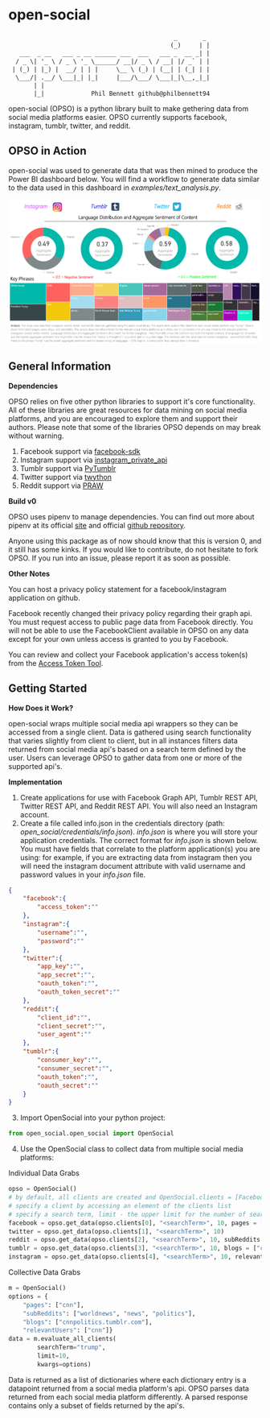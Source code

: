# open-social
	                                              _       _ 
	                                             (_)     | |
	   ___  _ __   ___ _ __ ______ ___  ___   ___ _  __ _| |
	  / _ \| '_ \ / _ \ '_ \______/ __|/ _ \ / __| |/ _` | |
	 | (_) | |_) |  __/ | | |     \__ \ (_) | (__| | (_| | |
	  \___/| .__/ \___|_| |_|     |___/\___/ \___|_|\__,_|_|
	       | |                                              
	       |_|             Phil Bennett github@philbennett94

open-social (OPSO) is a python library built to make gethering data from social media platforms easier. 
OPSO currently supports facebook, instagram, tumblr, twitter, and reddit. 

## OPSO in Action

open-social was used to generate data that was then mined to produce the Power BI dashboard below. You will find a workflow to generate data similar to the data used in this dashboard in *examples/text_analysis.py*.

![alt text](https://github.com/philbennett94/open-social/blob/master/opso-example-analysis.PNG)

## General Information
**Dependencies**

OPSO relies on five other python libraries to support it's core functionality. 
All of these libraries are great resources for data mining on social media platforms, and you are encouraged to explore them and support their authors.
Please note that some of the libraries OPSO depends on may break without warning.
1. Facebook support via [facebook-sdk](https://github.com/mobolic/facebook-sdk)
2. Instagram support via [instagram_private_api](https://github.com/ping/instagram_private_api)
3. Tumblr support via [PyTumblr](https://github.com/tumblr/pytumblr)
4. Twitter support via [twython](https://github.com/ryanmcgrath/twython)
5. Reddit support via [PRAW](https://github.com/praw-dev/praw)

**Build v0**

OPSO uses pipenv to manage dependencies. You can find out more about pipenv at its official [site](https://docs.pipenv.org/) and official [github repository](https://github.com/pypa/pipenv).

Anyone using this package as of now should know that this is version 0, and it still has some kinks. If you would like to contribute, do not hesitate to fork OPSO. If you run into an issue, please report it as soon as possible.

**Other Notes**

You can host a privacy policy statement for a facebook/instagram application on github. 

Facebook recently changed their privacy policy regarding their graph api. You must request access to public page data from Facebook directly. You will not be able to use the FacebookClient available in OPSO on any data except for your own unless access is granted to you by Facebook.

You can review and collect your Facebook application's access token(s) from the [Access Token Tool](https://developers.facebook.com/tools/accesstoken/).

## Getting Started
**How Does it Work?**

open-social wraps multiple social media api wrappers so they can be accessed from a single client. Data is gathered using search functionality that varies slightly from client to client, but in all instances filters data returned from social media api's based on a search term defined by the user. Users can leverage OPSO to gather data from one or more of the supported api's.

**Implementation**

1. Create applications for use with Facebook Graph API, Tumblr REST API, Twitter REST API, and Reddit REST API. You will also need an Instagram account.
2. Create a file called info.json in the credentials directory (path: *open_social/credentials/info.json*). *info.json* is where you will store your application credentials. The correct format for *info.json* is shown below. You must have fields that correlate to the platform application(s) you are using: for example, if you are extracting data from instagram then you will need the instagram document attribute with valid username and password values in your *info.json* file.
```json
{
	"facebook":{
		"access_token":""
	},
	"instagram":{
		"username":"",
		"password":""
	},
	"twitter":{
		"app_key":"",
		"app_secret":"",
		"oauth_token":"",
		"oauth_token_secret":""
	},
	"reddit":{
		"client_id":"",
		"client_secret":"",
		"user_agent":""
	},
	"tumblr":{
		"consumer_key":"",
		"consumer_secret":"",
		"oauth_token":"",
		"oauth_secret":""
	}
}
```
3. Import OpenSocial into your python project:
```python
from open_social.open_social import OpenSocial
```
4. Use the OpenSocial class to collect data from multiple social media platforms:

Individual Data Grabs

```python
opso = OpenSocial()
# by default, all clients are created and OpenSocial.clients = [FacebookClient, TwitterClient, RedditClient, TumblrClient, InstaGramClient]
# specify a client by accessing an element of the clients list
# specify a search term, limit - the upper limit for the number of search results returned, and platform specific data sources
facebook = opso.get_data(opso.clients[0], "<searchTerm>", 10, pages = ["cnn"])
twitter = opso.get_data(opso.clients[1], "<searchTerm>", 10)
reddit = opso.get_data(opso.clients[2], "<searchTerm>", 10, subReddits = ["worldnews", "news", "politics"])
tumblr = opso.get_data(opso.clients[3], "<searchTerm>", 10, blogs = ["cnnpolitics.tumblr.com"])
instagram = opso.get_data(opso.clients[4], "<searchTerm>", 10, relevantUsers = ["cnn"])
```

Collective Data Grabs

```python
m = OpenSocial()
options = {
	"pages": ["cnn"],
	"subReddits": ["worldnews", "news", "politics"],
	"blogs": ["cnnpolitics.tumblr.com"],
	"relevantUsers": ["cnn"]}
data = m.evaluate_all_clients(
		searchTerm="trump", 
		limit=10, 
		kwargs=options)
```
Data is returned as a list of dictionaries where each dictionary entry is a datapoint returned from a social media platform's api. OPSO parses data returned from each social media platform differently. A parsed response contains only a subset of fields returned by the api's.
